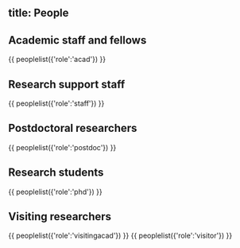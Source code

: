 title: People
-------------

<!-- TO EDIT THE ACTUAL DATA PLEASE GO TO https://github.com/c4dm/c4dmpoole/blob/master/input/people.tsv -->

Academic staff and fellows
--------------------------
{{ peoplelist({'role':'acad'}) }}

Research support staff
--------------------------
{{ peoplelist({'role':'staff'}) }}

Postdoctoral researchers
--------------------------
{{ peoplelist({'role':'postdoc'}) }}

Research students
--------------------------
{{ peoplelist({'role':'phd'}) }}


Visiting researchers
--------------------------
{{ peoplelist({'role':'visitingacad'}) }}
{{ peoplelist({'role':'visitor'}) }}


